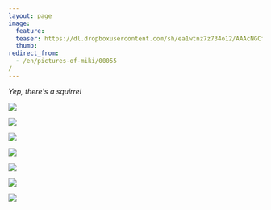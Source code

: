 ```yaml
---
layout: page
image:
  feature:
  teaser: https://dl.dropboxusercontent.com/sh/ea1wtnz7z734o12/AAAcNGCfHDuYYbayC9jDHB-1a/mikin-kuvat/2/DSC32314-245px.jpg
  thumb:
redirect_from:
  - /en/pictures-of-miki/00055/
---
```


*Yep, there's a squirrel*

[![](https://dl.dropboxusercontent.com/sh/ea1wtnz7z734o12/AABRQ9fPcZy6NmPWvV03jrKya/mikin-kuvat/2/DSC32319-800px.jpg)](https://dl.dropboxusercontent.com/sh/ea1wtnz7z734o12/AAAoWBleoBYe89bLpbO5xiR1a/mikin-kuvat/2/DSC32319.jpg)

[![](https://dl.dropboxusercontent.com/sh/ea1wtnz7z734o12/AABOiT4gQMoisjJeGRxZRlpaa/mikin-kuvat/2/DSC32314-800px.jpg)](https://dl.dropboxusercontent.com/sh/ea1wtnz7z734o12/AAC1etMlfi_qXBDEE_Rlny-Ia/mikin-kuvat/2/DSC32314.jpg)

[![](https://dl.dropboxusercontent.com/sh/ea1wtnz7z734o12/AAAM5jYH86AtY78Qtnubj8Sia/mikin-kuvat/2/DSC32313-800px.jpg)](https://dl.dropboxusercontent.com/sh/ea1wtnz7z734o12/AABRt4NYyW7XVBywwmZaHe0ba/mikin-kuvat/2/DSC32313.jpg)

[![](https://dl.dropboxusercontent.com/sh/ea1wtnz7z734o12/AADNGmw04o0HI9AMelQBiw8Pa/mikin-kuvat/2/DSC32310-800px.jpg)](https://dl.dropboxusercontent.com/sh/ea1wtnz7z734o12/AAAiN0MNeEd0nQXXC3gJaL76a/mikin-kuvat/2/DSC32310.jpg)

[![](https://dl.dropboxusercontent.com/sh/ea1wtnz7z734o12/AADp0MxqVtXdzEKIxpOUC_H-a/mikin-kuvat/2/DSC32274-800px.jpg)](https://dl.dropboxusercontent.com/sh/ea1wtnz7z734o12/AACZ54n0qxO5o-UzMWjoZwvKa/mikin-kuvat/2/DSC32274.jpg)

[![](https://dl.dropboxusercontent.com/sh/ea1wtnz7z734o12/AAA3Nziarr0-FIqmpM0nPJs9a/mikin-kuvat/2/DSC32305-800px.jpg)](https://dl.dropboxusercontent.com/sh/ea1wtnz7z734o12/AADBMn5OsuoGTEn9tBJZuL0ua/mikin-kuvat/2/DSC32305.jpg)

[![](https://dl.dropboxusercontent.com/sh/ea1wtnz7z734o12/AABq6qNKZzCPSDcbsmzUrqNna/mikin-kuvat/2/DSC32283-800px.jpg)](https://dl.dropboxusercontent.com/sh/ea1wtnz7z734o12/AACbCeDBbZpUeKxnaZ8lGCfXa/mikin-kuvat/2/DSC32283.jpg)
